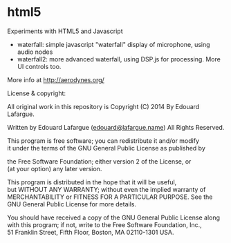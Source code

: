 html5
=====

Experiments with HTML5 and Javascript


   - waterfall: simple javascript "waterfall" display of microphone, using audio nodes
   - waterfall2: more advanced waterfall, using DSP.js for processing. More UI controls too.

  More info at http://aerodynes.org/

License & copyright:

 All original work in this repository is Copyright (C) 2014 By Edouard Lafargue.
        
 Written by Edouard Lafargue (edouard@lafargue.name)
 All Rights Reserved.
        
 This program is free software; you can redistribute it and/or modify   
 it under the terms of the GNU General Public License as published by
        
 the Free Software Foundation; either version 2 of the License, or      
 (at your option) any later version.    

 This program is distributed in the hope that it will be useful,        
 but WITHOUT ANY WARRANTY; without even the implied warranty of 
 MERCHANTABILITY or FITNESS FOR A PARTICULAR PURPOSE.  See the  
 GNU General Public License for more details.   
        
 You should have received a copy of the GNU General Public License along        
 with this program; if not, write to the Free Software Foundation, Inc.,        
 51 Franklin Street, Fifth Floor, Boston, MA 02110-1301 USA.
        


